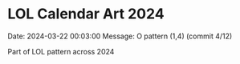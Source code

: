 # LOL Calendar Art 2024

Date: 2024-03-22 00:03:00
Message: O pattern (1,4) (commit 4/12)

Part of LOL pattern across 2024
